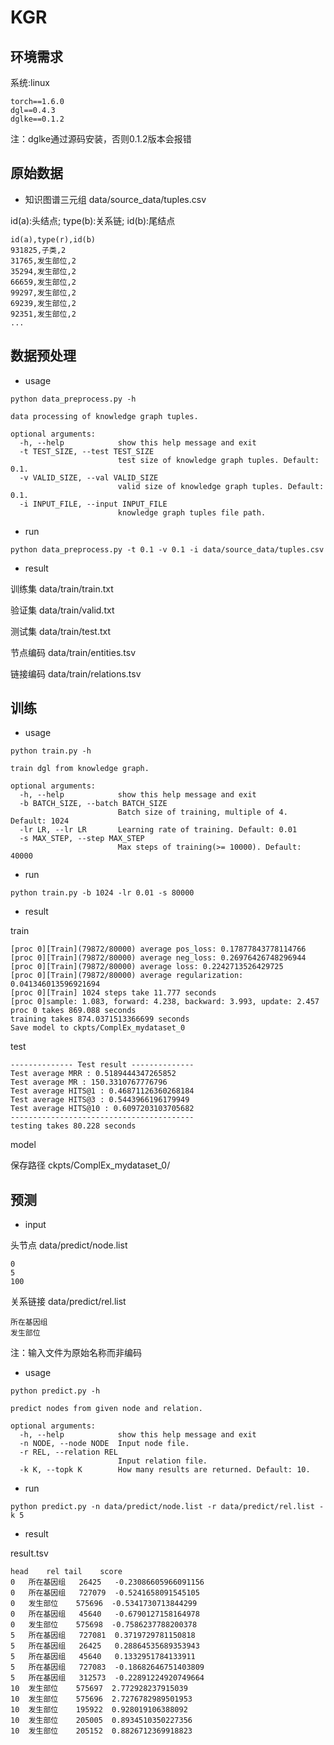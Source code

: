 # KGR

## 环境需求

系统:linux
```
torch==1.6.0
dgl==0.4.3
dglke==0.1.2
```
注：dglke通过源码安装，否则0.1.2版本会报错

## 原始数据

- 知识图谱三元组 data/source_data/tuples.csv

id(a):头结点; type(b):关系链; id(b):尾结点
```
id(a),type(r),id(b)
931825,子类,2
31765,发生部位,2
35294,发生部位,2
66659,发生部位,2
99297,发生部位,2
69239,发生部位,2
92351,发生部位,2
...
```

## 数据预处理

- usage
```
python data_preprocess.py -h
```
```
data processing of knowledge graph tuples.

optional arguments:
  -h, --help            show this help message and exit
  -t TEST_SIZE, --test TEST_SIZE
                        test size of knowledge graph tuples. Default: 0.1.
  -v VALID_SIZE, --val VALID_SIZE
                        valid size of knowledge graph tuples. Default: 0.1.
  -i INPUT_FILE, --input INPUT_FILE
                        knowledge graph tuples file path.
```

- run
```
python data_preprocess.py -t 0.1 -v 0.1 -i data/source_data/tuples.csv
```

- result

训练集  data/train/train.txt

验证集  data/train/valid.txt

测试集  data/train/test.txt

节点编码  data/train/entities.tsv

链接编码  data/train/relations.tsv

## 训练

- usage 
```
python train.py -h
```
```
train dgl from knowledge graph.

optional arguments:
  -h, --help            show this help message and exit
  -b BATCH_SIZE, --batch BATCH_SIZE
                        Batch size of training, multiple of 4. Default: 1024
  -lr LR, --lr LR       Learning rate of training. Default: 0.01
  -s MAX_STEP, --step MAX_STEP
                        Max steps of training(>= 10000). Default: 40000
```

- run
```
python train.py -b 1024 -lr 0.01 -s 80000
```

- result

train
```
[proc 0][Train](79872/80000) average pos_loss: 0.17877843778114766
[proc 0][Train](79872/80000) average neg_loss: 0.26976426748296944
[proc 0][Train](79872/80000) average loss: 0.2242713526429725
[proc 0][Train](79872/80000) average regularization: 0.041346013596921694
[proc 0][Train] 1024 steps take 11.777 seconds
[proc 0]sample: 1.083, forward: 4.238, backward: 3.993, update: 2.457
proc 0 takes 869.088 seconds
training takes 874.0371513366699 seconds
Save model to ckpts/ComplEx_mydataset_0
```
test
```
-------------- Test result --------------
Test average MRR : 0.5189444347265852
Test average MR : 150.3310767776796
Test average HITS@1 : 0.46871126360268184
Test average HITS@3 : 0.5443966196179949
Test average HITS@10 : 0.6097203103705682
-----------------------------------------
testing takes 80.228 seconds
```

model

保存路径  ckpts/ComplEx_mydataset_0/

## 预测

- input

头节点  data/predict/node.list
```
0
5
100
```

关系链接  data/predict/rel.list
```
所在基因组
发生部位
```
注：输入文件为原始名称而非编码

- usage 
```
python predict.py -h
```
```
predict nodes from given node and relation.

optional arguments:
  -h, --help            show this help message and exit
  -n NODE, --node NODE  Input node file.
  -r REL, --relation REL
                        Input relation file.
  -k K, --topk K        How many results are returned. Default: 10.
```

- run
```
python predict.py -n data/predict/node.list -r data/predict/rel.list -k 5
```

- result

result.tsv
```
head	rel	tail	score
0	所在基因组	26425	-0.23086605966091156
0	所在基因组	727079	-0.5241658091545105
0	发生部位	575696	-0.5341730713844299
0	所在基因组	45640	-0.6790127158164978
0	发生部位	575698	-0.7586237788200378
5	所在基因组	727081	0.3719729781150818
5	所在基因组	26425	0.28864535689353943
5	所在基因组	45640	0.1332951784133911
5	所在基因组	727083	-0.18682646751403809
5	所在基因组	312573	-0.22891224920749664
10	发生部位	575697	2.772928237915039
10	发生部位	575696	2.7276782989501953
10	发生部位	195922	0.928019106388092
10	发生部位	205005	0.8934510350227356
10	发生部位	205152	0.8826712369918823
```
